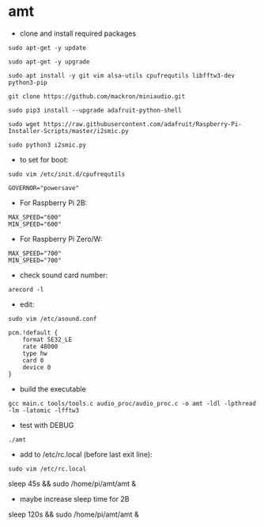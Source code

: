 # amt

- clone and install required packages
```
sudo apt-get -y update
```
```
sudo apt-get -y upgrade
```
```
sudo apt install -y git vim alsa-utils cpufrequtils libfftw3-dev python3-pip
```
```
git clone https://github.com/mackron/miniaudio.git
```
```
sudo pip3 install --upgrade adafruit-python-shell
```
```
sudo wget https://raw.githubusercontent.com/adafruit/Raspberry-Pi-Installer-Scripts/master/i2smic.py
```
```
sudo python3 i2smic.py
```

- to set for boot:
```
sudo vim /etc/init.d/cpufrequtils
```
```
GOVERNOR="powersave"
```
- For Raspberry Pi 2B:
```
MAX_SPEED="600"
MIN_SPEED="600"
```
- For Raspberry Pi Zero/W:
```
MAX_SPEED="700"
MIN_SPEED="700"
```

- check sound card number:
```
arecord -l
```

- edit:
```
sudo vim /etc/asound.conf
```
```
pcm.!default {
    format SE32_LE
    rate 48000
    type hw
    card 0
    device 0
}
```
- build the executable
```
gcc main.c tools/tools.c audio_proc/audio_proc.c -o amt -ldl -lpthread -lm -latomic -lfftw3
```

- test with DEBUG
```
./amt
```

- add to /etc/rc.local (before last exit line):
```
sudo vim /etc/rc.local
```
sleep 45s && sudo /home/pi/amt/amt &

- maybe increase sleep time for 2B

sleep 120s && sudo /home/pi/amt/amt &